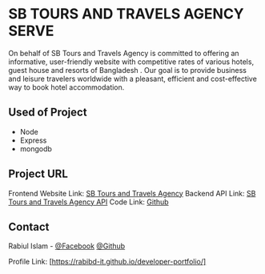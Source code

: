 # SB TOURS AND TRAVELS AGENCY SERVE

On behalf of SB Tours and Travels Agency is committed to offering an informative, user-friendly website with competitive rates of various hotels, guest house and resorts of Bangladesh . Our goal is to provide business and leisure travelers worldwide with a pleasant, efficient and cost-effective way to book hotel accommodation.

## Used of Project

- Node
- Express
- mongodb

<!-- PROJECT URL -->

## Project URL

Frontend Website Link: [SB Tours and Travels Agency](https://sb-tours-and-travels-agency.web.app/)
Backend API Link: [SB Tours and Travels Agency API](https://afternoon-island-48419.herokuapp.com/)
Code Link: [Github](https://github.com/programming-hero-web-course1/tourism-or-delivery-website-client-side-rabibd-it)

<!-- CONTACT -->

## Contact

Rabiul Islam -
[@Facebook](https://facebook.com/robi.tpi)
[@Github](https://github.com/rabibd-it)

Profile Link: [https://rabibd-it.github.io/developer-portfolio/]

